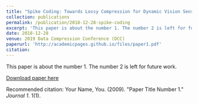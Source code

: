 ```yaml
---
title: "Spike Coding: Towards Lossy Compression for Dynamic Vision Sensor"
collection: publications
permalink: /publication/2018-12-28-spike-coding
excerpt: 'This paper is about the number 1. The number 2 is left for future work.'
date: 2018-12-28
venue: 2019 Data Compression Conference (DCC)
paperurl: 'http://academicpages.github.io/files/paper1.pdf'
citation: 
---
```

This paper is about the number 1. The number 2 is left for future work.

[Download paper here](http://academicpages.github.io/files/paper1.pdf)

Recommended citation: Your Name, You. (2009). "Paper Title Number 1." <i>Journal 1</i>. 1(1).
